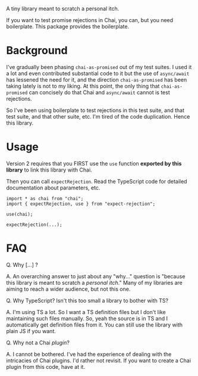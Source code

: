 A tiny library meant to scratch a personal itch.

If you want to test promise rejections in Chai, you can, but you need
boilerplate. This package provides the boilerplate.

Background
==========

I've gradually been phasing ``chai-as-promised`` out of my test suites. I used
it a lot and even contributed substantial code to it but the use of
``async/await`` has lessened the need for it, and the direction
``chai-as-promised`` has been taking lately is not to my liking. At this point,
the only thing that ``chai-as-promised`` can concisely do that Chai and
``async/await`` cannot is test rejections.

So I've been using boilerplate to test rejections in this test suite, and that
test suite, and that other suite, etc. I'm tired of the code duplication. Hence
this library.

Usage
=====

Version 2 requires that you FIRST use the ``use`` function **exported by this
library** to link this library with Chai.

Then you can call ``expectRejection``. Read the TypeScript code for detailed
documentation about parameters, etc.

```
import * as chai from "chai";
import { expectRejection, use } from "expect-rejection";

use(chai);

expectRejection(...);
```

FAQ
===

Q. Why [...] ?

A. An overarching answer to just about any "why..." question is "because this
library is meant to scratch a *personal itch*." Many of my libraries are aiming
to reach a wider audience, but not this one.

Q. Why TypeScript? Isn't this too small a library to bother with TS?

A. I'm using TS a lot. So I want a TS definition files but I don't like
maintaining such files manually. So, yeah the source is in TS and I
automatically get definition files from it. You can still use the library with
plain JS if you want.

Q. Why not a Chai *plugin*?

A. I cannot be bothered. I've had the experience of dealing with the intricacies
of Chai plugins. I'd rather not revisit. If you want to create a Chai plugin
from this code, have at it.
